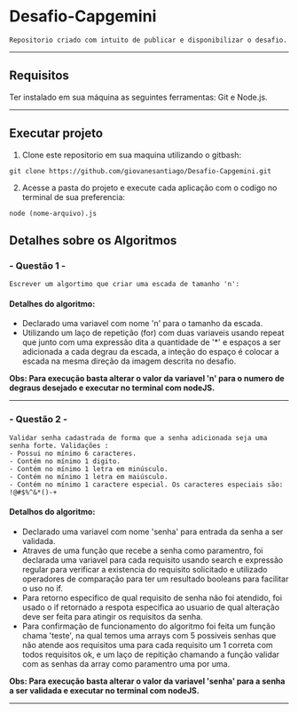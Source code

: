 # Desafio-Capgemini

    Repositorio criado com intuito de publicar e disponibilizar o desafio.
---
## Requisitos 
Ter instalado em sua máquina as seguintes ferramentas: Git e Node.js.

---
## Executar projeto 
 1. Clone este repositorio em sua maquina utilizando o gitbash:
 
``` 
git clone https://github.com/giovanesantiago/Desafio-Capgemini.git
```

2. Acesse a pasta do projeto e execute cada aplicação com o codigo no terminal de sua preferencia:

``` 
node (nome-arquivo).js
```



## Detalhes sobre os Algoritmos 

### **- Questão 1 -**
    Escrever um algortimo que criar uma escada de tamanho 'n':
#### Detalhes do algoritmo:

- Declarado uma variavel com nome 'n' para o tamanho da escada.
- Utilizando um laço de repetição (for) com duas variaveis usando repeat que junto com uma expressão dita a quantidade de '*' e espaços a ser adicionada a cada degrau da escada, a inteção do espaço é colocar a escada na mesma direção da imagem descrita no desafio.


**Obs: Para execução basta alterar o valor da variavel 'n' para o numero de degraus desejado e executar no terminal com nodeJS.**

---

### **- Questão 2 -**

    Validar senha cadastrada de forma que a senha adicionada seja uma senha forte. Validações :
    - Possui no mínimo 6 caracteres.
    - Contém no mínimo 1 digito.
    - Contém no mínimo 1 letra em minúsculo.
    - Contém no mínimo 1 letra em maiúsculo.
    - Contém no mínimo 1 caractere especial. Os caracteres especiais são: !@#$%^&*()-+

#### Detalhos do algoritmo:
-    Declarado uma variavel com nome 'senha' para entrada da senha a ser validada.
-    Atraves de uma função que recebe a senha como paramentro, foi declarada uma variavel para cada requisito usando search e expressão regular para verificar a existencia do requisito solicitado e utilizado operadores de comparação para ter um resultado booleans para facilitar o uso no if.
-    Para retorno especifico de qual requisito de senha não foi atendido, foi usado o if retornado a respota especifica ao usuario de qual alteração deve ser feita para atingir os requisitos da senha.
-    Para confirmação de funcionamento do algoritmo foi feita um função chama 'teste', na qual temos uma arrays com 5 possiveis senhas que não atende aos requisitos uma para cada requisito um 1 correta com todos requisitos ok, e um laço de repitição chamando a função validar com as senhas da array como paramentro uma por uma.  

**Obs: Para execução basta alterar o valor da variavel 'senha' para a senha a ser validada e executar no terminal com nodeJS.**

---



